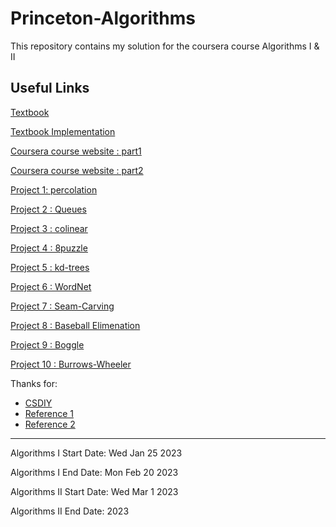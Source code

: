 # Princeton-Algorithms
This repository contains my solution for the coursera course Algorithms I & II

## Useful Links

[Textbook](https://algs4.cs.princeton.edu/home/)

[Textbook Implementation](https://algs4.cs.princeton.edu/code/)

[Coursera course website : part1](https://www.coursera.org/learn/algorithms-part1/home/welcome)

[Coursera course website : part2](https://www.coursera.org/learn/algorithms-part2/home/welcome)

[Project 1: percolation](https://coursera.cs.princeton.edu/algs4/assignments/percolation/specification.php)

[Project 2 : Queues](https://coursera.cs.princeton.edu/algs4/assignments/queues/specification.php) 

[Project 3 : colinear](https://coursera.cs.princeton.edu/algs4/assignments/collinear/specification.php)

[Project 4 : 8puzzle](https://coursera.cs.princeton.edu/algs4/assignments/8puzzle/specification.php)

[Project 5 : kd-trees](https://coursera.cs.princeton.edu/algs4/assignments/kdtree/specification.php)

[Project 6 : WordNet](https://coursera.cs.princeton.edu/algs4/assignments/wordnet/specification.php)

[Project 7 : Seam-Carving](https://coursera.cs.princeton.edu/algs4/assignments/seam/specification.php)

[Project 8 : Baseball Elimenation](https://coursera.cs.princeton.edu/algs4/assignments/baseball/specification.php)

[Project 9 : Boggle](https://coursera.cs.princeton.edu/algs4/assignments/boggle/specification.php)

[Project 10 : Burrows-Wheeler](https://coursera.cs.princeton.edu/algs4/assignments/burrows/specification.php)

Thanks for:
- [CSDIY](https://csdiy.wiki/数据结构与算法/Algo/)
- [Reference 1](https://github.com/PKUFlyingPig/Princeton-Algorithm)
- [Reference 2](https://github.com/MolinDeng/Princeton-algs4)

---
Algorithms I Start Date: Wed Jan 25 2023

Algorithms I End Date: Mon Feb 20 2023

Algorithms II Start Date: Wed Mar 1 2023

Algorithms II End Date:  2023
